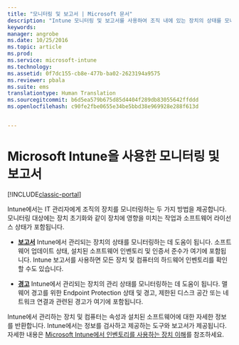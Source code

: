 ```yaml
---
title: "모니터링 및 보고서 | Microsoft 문서"
description: "Intune 모니터링 및 보고서를 사용하여 조직 내에 있는 장치의 상태를 모니터링합니다."
keywords: 
manager: angrobe
ms.date: 10/25/2016
ms.topic: article
ms.prod: 
ms.service: microsoft-intune
ms.technology: 
ms.assetid: 0f7dc155-cb8e-477b-ba02-2623194a9575
ms.reviewer: pbala
ms.suite: ems
translationtype: Human Translation
ms.sourcegitcommit: b6d5ea579b675d85d4404f289db83055642ffddd
ms.openlocfilehash: c90fe2fbe0655e34be5bbd38e969928e288f613d


---
```


# <a name="monitoring-and-reports-with-microsoft-intune"></a>Microsoft Intune을 사용한 모니터링 및 보고서

[!INCLUDE[classic-portal](../includes/classic-portal.md)]

Intune에서는 IT 관리자에게 조직의 장치를 모니터링하는 두 가지 방법을 제공합니다. 모니터링 대상에는 장치 초기화와 같이 장치에 영향을 미치는 작업과 소프트웨어 라이선스 상태가 포함됩니다.

-   **[보고서](../deploy-use/understand-microsoft-intune-operations-by-using-reports.md)** Intune에서 관리되는 장치의 상태를 모니터링하는 데 도움이 됩니다. 소프트웨어 업데이트 상태, 설치된 소프트웨어 인벤토리 및 인증서 준수가 여기에 포함됩니다.
     Intune 보고서를 사용하면 모든 장치 및 컴퓨터의 하드웨어 인벤토리를 확인할 수도 있습니다.

-   **[경고](../deploy-use/get-notified-by-alerts.md)** Intune에서 관리되는 장치의 관리 상태를 모니터링하는 데 도움이 됩니다. 맬웨어 경고를 위한 Endpoint Protection 상태 및 경고, 제한된 디스크 공간 또는 네트워크 연결과 관련된 경고가 여기에 포함됩니다.

Intune에서 관리하는 장치 및 컴퓨터는 속성과 설치된 소프트웨어에 대한 자세한 정보를 반환합니다. Intune에서는 정보를 검사하고 제공하는 도구와 보고서가 제공됩니다. 자세한 내용은 [Microsoft Intune에서 인벤토리를 사용하는 장치 이해](../deploy-use/understand-your-devices-with-inventory-in-microsoft-intune.md)를 참조하세요.



<!--HONumber=Dec16_HO2-->


